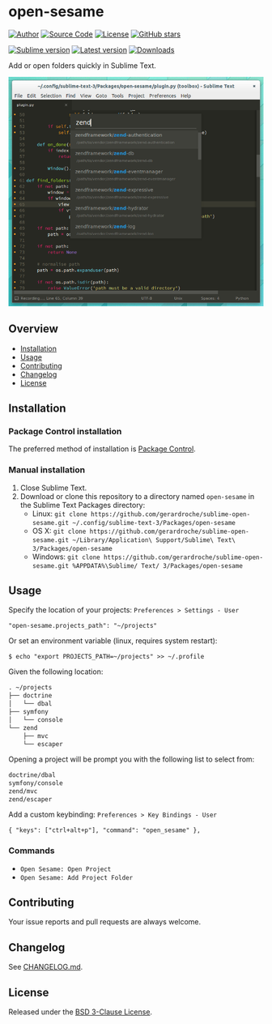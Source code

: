 # open-sesame

[![Author](https://img.shields.io/badge/author-@gerardroche-blue.svg?style=flat)](https://twitter.com/gerardroche)
[![Source Code](https://img.shields.io/badge/source-GitHub-blue.svg?style=flat)](https://github.com/gerardroche/sublime-open-sesame)
[![License](https://img.shields.io/badge/license-BSD--3-blue.svg?style=flat)](https://raw.githubusercontent.com/gerardroche/sublime-open-sesame/master/LICENSE)
[![GitHub stars](https://img.shields.io/github/stars/gerardroche/sublime-open-sesame.svg?style=flat)](https://github.com/gerardroche/sublime-open-sesame/stargazers)

[![Sublime version](https://img.shields.io/badge/sublime-v3-lightgrey.svg?style=flat)](https://sublimetext.com)
[![Latest version](https://img.shields.io/github/tag/gerardroche/sublime-open-sesame.svg?label=release&style=flat&maxAge=2592000)](https://github.com/gerardroche/sublime-open-sesame/tags)
[![Downloads](https://img.shields.io/packagecontrol/dt/open-sesame.svg?style=flat&maxAge=2592000)](https://packagecontrol.io/packages/open-sesame)

Add or open folders quickly in Sublime Text.

![Screenshot](screenshot.png)

## Overview

* [Installation](#installation)
* [Usage](#usage)
* [Contributing](#contributing)
* [Changelog](#changelog)
* [License](#license)

## Installation

### Package Control installation

The preferred method of installation is [Package Control].

### Manual installation

1. Close Sublime Text.
2. Download or clone this repository to a directory named `open-sesame` in the Sublime Text Packages directory:
    * Linux: `git clone https://github.com/gerardroche/sublime-open-sesame.git ~/.config/sublime-text-3/Packages/open-sesame`
    * OS X: `git clone https://github.com/gerardroche/sublime-open-sesame.git ~/Library/Application\ Support/Sublime\ Text\ 3/Packages/open-sesame`
    * Windows: `git clone https://github.com/gerardroche/sublime-open-sesame.git %APPDATA%\Sublime/ Text/ 3/Packages/open-sesame`

## Usage

Specify the location of your projects: `Preferences > Settings - User`

```
"open-sesame.projects_path": "~/projects"
```

Or set an environment variable (linux, requires system restart):

```
$ echo "export PROJECTS_PATH=~/projects" >> ~/.profile
```

Given the following location:

```
. ~/projects
├── doctrine
│   └── dbal
├── symfony
│   └── console
└── zend
    ├── mvc
    └── escaper
```

Opening a project will be prompt you with the following list to select from:

```
doctrine/dbal
symfony/console
zend/mvc
zend/escaper
```

Add a custom keybinding: `Preferences > Key Bindings - User`

```
{ "keys": ["ctrl+alt+p"], "command": "open_sesame" },
```

### Commands

* `Open Sesame: Open Project`
* `Open Sesame: Add Project Folder`

## Contributing

Your issue reports and pull requests are always welcome.

## Changelog

See [CHANGELOG.md](CHANGELOG.md).

## License

Released under the [BSD 3-Clause License](LICENSE).

[Package Control]: https://packagecontrol.io/browse/authors/gerardroche
